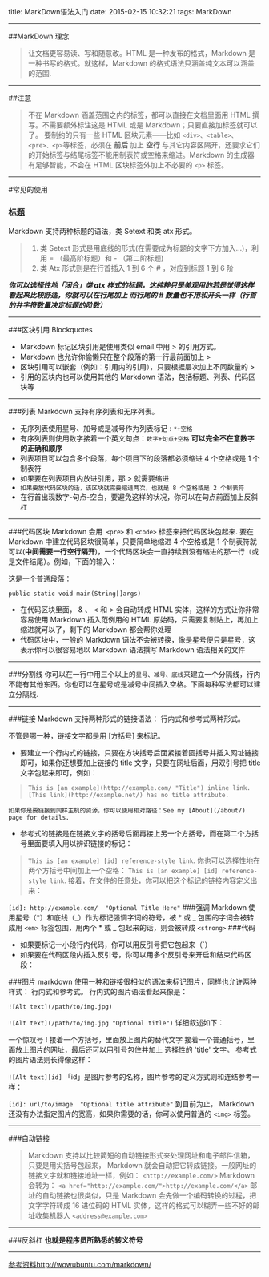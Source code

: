 title: MarkDown语法入门
date: 2015-02-15 10:32:21
tags: MarkDown

---
##MarkDown 理念

>让文档更容易读、写和随意改。HTML 是一种发布的格式，Markdown 是一种书写的格式。就这样，Markdown 的格式语法只涵盖纯文本可以涵盖的范围.

---
##注意

>不在 Markdown 涵盖范围之内的标签，都可以直接在文档里面用 HTML 撰写。不需要额外标注这是 HTML 或是 Markdown；只要直接加标签就可以了。
要制约的只有一些 HTML 区块元素――比如 `<div>、<table>、<pre>、<p>`等标签，必须在 **前后** 加上 **空行** 与其它内容区隔开，还要求它们的开始标签与结尾标签不能用制表符或空格来缩进。Markdown 的生成器有足够智能，不会在 HTML 区块标签外加上不必要的 `<p>` 标签。

---
#常见的使用

### 标题

Markdown 支持两种标题的语法，类 Setext 和类 atx 形式。
> 1. 类 Setext 形式是用底线的形式(在需要成为标题的文字下方加入...)，利用 = （最高阶标题）和 - （第二阶标题)
> 2. 类 Atx 形式则是在行首插入 1 到 6 个 # ，对应到标题 1 到 6 阶

***你可以选择性地「闭合」类 atx 样式的标题，这纯粹只是美观用的若是觉得这样看起来比较舒适，你就可以在行尾加上 
而行尾的 # 数量也不用和开头一样（行首的井字符数量决定标题的阶数）***

---
###区块引用 Blockquotes
* Markdown 标记区块引用是使用类似 email 中用 > 的引用方式。
* Markdown 也允许你偷懒只在整个段落的第一行最前面加上 > 
* 区块引用可以嵌套（例如：引用内的引用），只要根据层次加上不同数量的 > 
* 引用的区块内也可以使用其他的 Markdown 语法，包括标题、列表、代码区块等

---

###列表
Markdown 支持有序列表和无序列表。

* 无序列表使用星号、加号或是减号作为列表标记 : `*+空格`
* 有序列表则使用数字接着一个英文句点：`数字+句点+空格`  **可以完全不在意数字的正确和顺序**
* 列表项目可以包含多个段落，每个项目下的段落都必须缩进 4 个空格或是 1 个制表符
* 如果要在列表项目内放进引用，那 > 就需要缩进
*  `如果要放代码区块的话，该区块就需要缩进两次，也就是 8 个空格或是 2 个制表符`
*  在行首出现数字-句点-空白，要避免这样的状况，你可以在句点前面加上反斜杠     

---


###代码区块
Markdown 会用` <pre>` 和 `<code>` 标签来把代码区块包起来.
要在 Markdown 中建立代码区块很简单，只要简单地缩进 4 个空格或是 1 个制表符就可以(**中间需要一行空行隔开**)，一个代码区块会一直持续到没有缩进的那一行（或是文件结尾）。例如，下面的输入：

这是一个普通段落：

    public static void main(String[]args)
    
* 在代码区块里面， & 、 < 和 > 会自动转成 HTML 实体，这样的方式让你非常容易使用 Markdown 插入范例用的 HTML 原始码，只需要复制贴上，再加上缩进就可以了，剩下的 Markdown 都会帮你处理
* 代码区块中，一般的 Markdown 语法不会被转换，像是星号便只是星号，这表示你可以很容易地以 Markdown 语法撰写 Markdown 语法相关的文件

---
###分割线
你可以在一行中用三个以上的`星号、减号、底线`来建立一个分隔线，行内不能有其他东西。你也可以在星号或是减号中间插入空格。下面每种写法都可以建立分隔线.

---
###链接
Markdown 支持两种形式的链接语法： 行内式和参考式两种形式。

不管是哪一种，链接文字都是用 [方括号] 来标记。

* 要建立一个行内式的链接，只要在方块括号后面紧接着圆括号并插入网址链接即可，如果你还想要加上链接的 title 文字，只要在网址后面，用双引号把 title 文字包起来即可，例如：
>`This is [an example](http://example.com/ "Title") inline link.`
>`[This link](http://example.net/) has no title attribute.`


`如果你是要链接到同样主机的资源，你可以使用相对路径：See my [About](/about/) page for details.`

* 参考式的链接是在链接文字的括号后面再接上另一个方括号，而在第二个方括号里面要填入用以辨识链接的标记：
>`This is [an example] [id] reference-style link`.
你也可以选择性地在两个方括号中间加上一个空格：
`This is [an example] [id] reference-style link`.
接着，在文件的任意处，你可以把这个标记的链接内容定义出来：

`[id]: http://example.com/  "Optional Title Here"` 
###强调
Markdown 使用星号（*）和底线（_）作为标记强调字词的符号，被 * 或 _ 包围的字词会被转成用 `<em>` 标签包围，用两个 * 或 _ 包起来的话，则会被转成 `<strong>`
###代码
* 如果要标记一小段行内代码，你可以用反引号把它包起来（`）
* 如果要在代码区段内插入反引号，你可以用多个反引号来开启和结束代码区段：

###图片
markdown 使用一种和链接很相似的语法来标记图片，同样也允许两种样式： 行内式和参考式。
行内式的图片语法看起来像是：

`![Alt text](/path/to/img.jpg)`

`![Alt text](/path/to/img.jpg "Optional title")`
详细叙述如下：

一个惊叹号 !
接着一个方括号，里面放上图片的替代文字
接着一个普通括号，里面放上图片的网址，最后还可以用引号包住并加上 选择性的 'title' 文字。
参考式的图片语法则长得像这样：

`![Alt text][id]`
「id」是图片参考的名称，图片参考的定义方式则和连结参考一样：

`[id]: url/to/image  "Optional title attribute"`
到目前为止， Markdown 还没有办法指定图片的宽高，如果你需要的话，你可以使用普通的 `<img>` 标签。

---
###自动链接
>Markdown 支持以比较简短的自动链接形式来处理网址和电子邮件信箱，只要是用尖括号包起来， Markdown 就会自动把它转成链接。一般网址的链接文字就和链接地址一样，例如：
`<http://example.com/>`
Markdown 会转为：
`<a href="http://example.com/">http://example.com/</a>`
邮址的自动链接也很类似，只是 Markdown 会先做一个编码转换的过程，把文字字符转成 16 进位码的 HTML 实体，这样的格式可以糊弄一些不好的邮址收集机器人
`<address@example.com>`

---
###反斜杠
**也就是程序员所熟悉的转义符号**


---

[参考资料](http://wowubuntu.com/markdown/)http://wowubuntu.com/markdown/